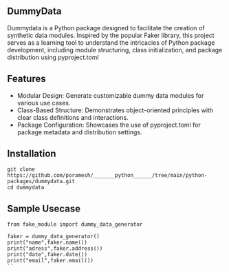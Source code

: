 ## DummyData

Dummydata is a Python package designed to facilitate the creation of synthetic data modules. Inspired by the popular Faker library, this project serves as a learning tool to understand the intricacies of Python package development, including module structuring, class initialization, and package distribution using pyproject.toml


## Features

- Modular Design: Generate customizable dummy data modules for various use cases.
- Class-Based Structure: Demonstrates object-oriented principles with clear class definitions and interactions.
- Package Configuration: Showcases the use of pyproject.toml for package metadata and distribution settings.

## Installation

```
git clone https://github.com/poramesh/_______python______/tree/main/python-packages/dummydata.git
cd dummydata
```

## Sample Usecase

```
from fake_module import dummy_data_generator

faker = dummy_data_generator()
print("name",faker.name())
print("adress",faker.address())
print("date",faker.date())
print("email",faker.email())
``

